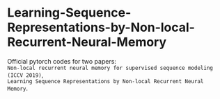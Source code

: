 # Learning-Sequence-Representations-by-Non-local-Recurrent-Neural-Memory
Official pytorch codes for two papers:  
`Non-local recurrent neural memory for supervised sequence modeling (ICCV 2019)`,  
`Learning Sequence Representations by Non-local Recurrent Neural Memory`.
